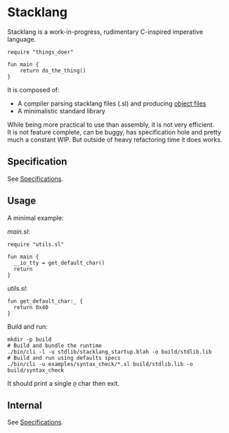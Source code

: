 # Stacklang

Stacklang is a work-in-progress, rudimentary C-inspired imperative language.  

```sl
require "things_doer"

fun main {
    return do_the_thing()
}
```

It is composed of:
- A compiler parsing stacklang files (.sl) and producing [object files](/wiki/object.md)
- A minimalistic standard library

While being more practical to use than assembly, it is not very efficient.  
It is not feature complete, can be buggy, has specification hole and pretty much a constant WIP.
But outside of heavy refactoring time it does works.  

## Specification 
See [Specifications](/wiki/stacklang/specification.md).

## Usage 

A minimal example:

*main.sl*:
```sl
require "utils.sl"

fun main {
  __io_tty = get_default_char()
  return
}
```

*utils.sl*:
```sl
fun get_default_char:_ {
  return 0x40
}
```

Build and run:
```
mkdir -p build
# Build and bundle the runtime 
./bin/cli -l -u stdlib/stacklang_startup.blah -o build/stdlib.lib
# Build and run using defaults specs
./bin/cli -u examples/syntax_check/*.sl build/stdlib.lib -o build/syntax_check
```

It should print a single `@` char then exit.

## Internal
See [Specifications](/wiki/stacklang/compiler.md).
